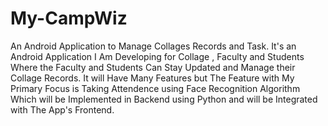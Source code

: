 # My-CampWiz
An Android Application to Manage Collages Records and Task.
It's an Android Application I Am Developing for Collage , Faculty and Students Where the Faculty and Students Can Stay Updated and Manage their Collage Records.
It will Have Many Features but The Feature with My Primary Focus is Taking Attendence using Face Recognition Algorithm Which will be Implemented in Backend using Python
and will be Integrated with The App's Frontend.
